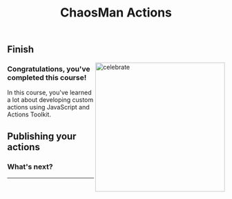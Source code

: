 <header>

<!--
  <<< Author notes: Course header >>>
  Include a 1280×640 image, course name in sentence case, and a concise description in emphasis.
  In your repository settings: enable template repository, add your 1280×640 social image, auto delete head branches.
  Next to "About", add description & tags; disable releases, packages, & environments.
  Add your open source license, GitHub uses MIT license.
-->

# ChaosMan Actions

</header>

<!--
  <<< Author notes: Finish >>>
  Review what we learned, ask for feedback, provide next steps.
-->

## Finish

<img src=https://octodex.github.com/images/poptocat_v2.png alt=celebrate width=300 align=right>

### Congratulations, you've completed this course!

In this course, you've learned a lot about developing custom actions using JavaScript and Actions Toolkit.

## Publishing your actions

### What's next?

<footer>

---

</footer>
